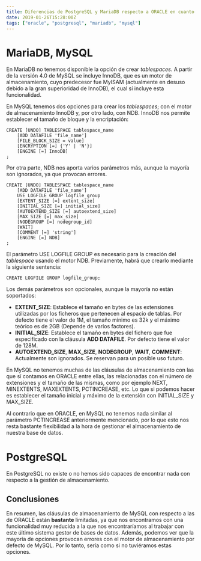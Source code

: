 ```yaml
---
title: Diferencias de PostgreSQL y MariaDB respecto a ORACLE en cuanto a la gestión del almacenamiento 
date: 2019-01-26T15:28:00Z
tags: ["oracle", "postgresql", "mariadb", "mysql"]
---
```


# MariaDB, MySQL
En MariaDB no tenemos disponible la opción de crear _tablespaces_.
A partir de la versión 4.0 de MySQL se incluye InnoDB, que es un motor de almacenamiento, cuyo predecesor fue MyISAM (actualmente en desuso debido a la gran superioridad de InnoDB), el cual sí incluye esta funcionalidad.

En MySQL tenemos dos opciones para crear los _tablespaces_; con el motor de almacenamiento InnoDB y, por otro lado, con NDB. 
InnoDB nos permite establecer el tamaño de bloque y la encriptación:
```
CREATE [UNDO] TABLESPACE tablespace_name
    [ADD DATAFILE 'file_name']
    [FILE_BLOCK_SIZE = value]
    [ENCRYPTION [=] {'Y' | 'N'}]
    [ENGINE [=] InnoDB]
;
```
Por otra parte, NDB nos aporta varios parámetros más, aunque la mayoría son ignorados, ya que provocan errores.
```
CREATE [UNDO] TABLESPACE tablespace_name
    [ADD DATAFILE 'file_name']
    USE LOGFILE GROUP logfile_group
    [EXTENT_SIZE [=] extent_size]
    [INITIAL_SIZE [=] initial_size]
    [AUTOEXTEND_SIZE [=] autoextend_size]
    [MAX_SIZE [=] max_size]
    [NODEGROUP [=] nodegroup_id]
    [WAIT]
    [COMMENT [=] 'string']
    [ENGINE [=] NDB]
;
``` 
El parámetro USE LOGFILE GROUP es necesario para la creación del _tablespace_ usando el motor NDB. Previamente, habrá que crearlo mediante la siguiente sentencia:
```
CREATE LOGFILE GROUP logfile_group;
```
Los demás parámetros son opcionales, aunque la mayoría no están soportados:

- **EXTENT_SIZE**: Establece el tamaño en bytes de las extensiones utilizadas por los ficheros que pertenecen al espacio de tablas. Por defecto tiene el valor de 1M, el tamaño mínimo es 32k y el máximo teórico es de 2GB (Depende de varios factores).
- **INITIAL_SIZE**: Establece el tamaño en bytes del fichero que fue especificado con la cláusula **ADD DATAFILE**. Por defecto tiene el valor de 128M.
- **AUTOEXTEND_SIZE**, **MAX_SIZE**, **NODEGROUP**, **WAIT**, **COMMENT**: Actualmente son ignorados. Se reservan para un posible uso futuro.

En MySQL no tenemos muchas de las cláusulas de almacenamiento con las que sí contamos en ORACLE entre ellas, las relacionadas con el número de extensiones y el tamaño de las mismas, como por ejemplo NEXT, MINEXTENTS, MAXEXTENTS, PCTINCREASE, etc. Lo que si podemos hacer es establecer el tamaño inicial y máximo de la extensión con INITIAL_SIZE y MAX_SIZE.

Al contrario que en ORACLE, en MySQL no tenemos nada similar al parámetro PCTINCREASE anteriormente mencionado, por lo que esto nos resta bastante flexibilidad a la hora de gestionar el almacenamiento de nuestra base de datos.

# PostgreSQL
En PostgreSQL no existe o no hemos sido capaces de encontrar nada con respecto a la gestión de almacenamiento. 

## Conclusiones
En resumen, las cláusulas de almacenamiento de MySQL con respecto a las de ORACLE están **bastante** limitadas, ya que nos encontramos con una funcionalidad muy reducida a la que nos encontraríamos al trabajar con este último sistema gestor de bases de datos.
Además, podemos ver que la mayoría de opciones provocan errores con el motor de almacenamiento por defecto de MySQL. Por lo tanto, sería como si no tuviéramos estas opciones. 
